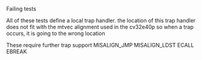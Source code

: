 Failing tests 

All of these tests define a local trap handler.
the location of this trap handler does not fit with the mtvec alignment used in the cv32e40p
so when a trap occurs, it is going to the wrong location


These require further trap support
MISALIGN_JMP
MISALIGN_LDST
ECALL
EBREAK
